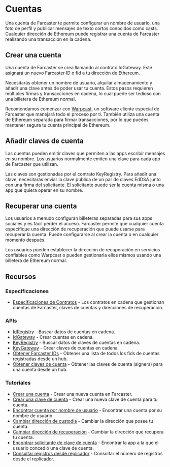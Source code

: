 # Cuentas

Una cuenta de Farcaster te permite configurar un nombre de usuario, una foto de perfil y publicar mensajes de texto cortos conocidos como casts. Cualquier dirección de Ethereum puede registrar una cuenta de Farcaster realizando una transacción en la cadena.

## Crear una cuenta

Una cuenta de Farcaster se crea llamando al contrato IdGateway. Este asignará un nuevo Farcaster ID o fid a tu dirección de Ethereum.

Necesitarás obtener un nombre de usuario, alquilar almacenamiento y añadir una clave antes de poder usar tu cuenta. Estos pasos requieren múltiples firmas y transacciones en cadena, lo cual puede ser tedioso con una billetera de Ethereum normal.

Recomendamos comenzar con [Warpcast](https://www.warpcast.com/), un software cliente especial de Farcaster que manejará todo el proceso por ti. También utiliza una cuenta de Ethereum separada para firmar transacciones, por lo que puedes mantener segura tu cuenta principal de Ethereum.

## Añadir claves de cuenta

Las cuentas pueden emitir claves que permiten a las apps escribir mensajes en su nombre. Los usuarios normalmente emiten una clave para cada app de Farcaster que utilizan.

Las claves son gestionadas por el contrato KeyRegistry. Para añadir una clave, necesitarás enviar la clave pública de un par de claves EdDSA junto con una firma del solicitante. El solicitante puede ser la cuenta misma o una app que quiera operar en su nombre.

## Recuperar una cuenta

Los usuarios a menudo configuran billeteras separadas para sus apps sociales y es fácil perder el acceso. Farcaster permite que cualquier cuenta especifique una dirección de recuperación que puede usarse para recuperar la cuenta. Puede configurarse al crear la cuenta o en cualquier momento después.

Los usuarios pueden establecer la dirección de recuperación en servicios confiables como Warpcast o pueden gestionarla ellos mismos usando una billetera de Ethereum normal.

## Recursos

### Especificaciones

- [Especificaciones de Contratos](https://github.com/farcasterxyz/protocol/blob/main/docs/SPECIFICATION.md#1-smart-contracts) - Los contratos en cadena que gestionan cuentas de Farcaster, claves de cuentas y direcciones de recuperación.

### APIs

- [IdRegistry](../../reference/contracts/reference/id-registry) - Buscar datos de cuentas en cadena.
- [IdGateway](../../reference/contracts/reference/id-gateway) - Crear cuentas en cadena.
- [KeyRegistry](../../reference/contracts/reference/key-registry) - Buscar datos de claves de cuentas en cadena.
- [KeyGateway](../../reference/contracts/reference/key-gateway) - Crear claves de cuentas en cadena.
- [Obtener Farcaster IDs](../../reference/hubble/httpapi/fids) - Obtener una lista de todos los fids de cuentas registradas desde un hub.
- [Obtener claves de cuenta](../../reference/hubble/httpapi/onchain#onchainsignersbyfid) - Obtener las claves de cuenta (signers) para una cuenta desde un hub.

### Tutoriales

- [Crear una cuenta](../../developers/guides/accounts/create-account.md) - Crear una nueva cuenta en Farcaster.
- [Crear una clave de cuenta](../../developers/guides/accounts/create-account-key.md) - Crear una nueva clave de cuenta para tu cuenta.
- [Encontrar cuenta por nombre de usuario](../../developers/guides/accounts/find-by-name.md) - Encontrar una cuenta por su nombre de usuario.
- [Cambiar dirección de custodia](../../developers/guides/accounts/change-custody.md) - Cambiar la dirección que posee tu cuenta.
- [Cambiar dirección de recuperación](../../developers/guides/accounts/change-recovery.md) - Cambiar la dirección que recupera tu cuenta.
- [Encontrar solicitante de clave de cuenta](../../developers/guides/advanced/decode-key-metadata.md) - Encontrar la app a la que el usuario concedió una clave de cuenta.
- [Consultar registros desde replicador](../../developers/guides/advanced/query-signups.md) - Consultar el número de registros desde el replicador.
